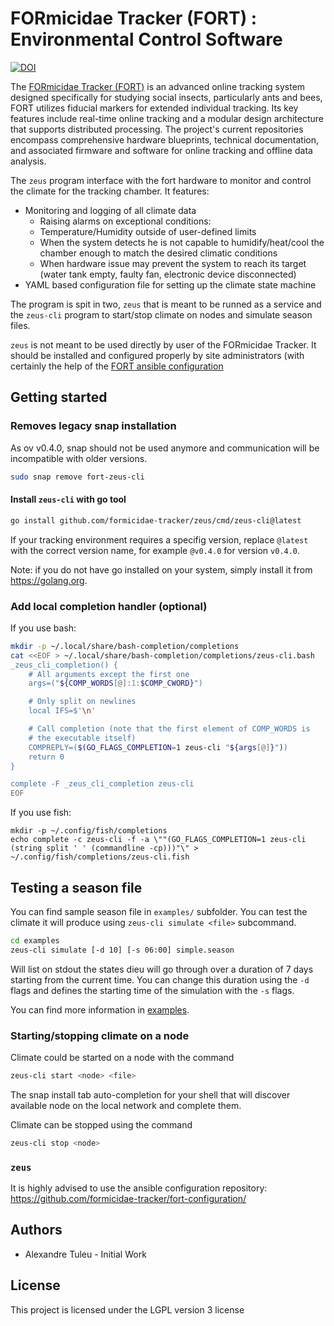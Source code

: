 # FORmicidae Tracker (FORT) : Environmental Control Software
[![DOI](https://zenodo.org/badge/177280543.svg)](https://zenodo.org/doi/10.5281/zenodo.10019136)

The [FORmicidae Tracker (FORT)](https://formicidae-tracker.github.io) is an advanced online tracking system designed specifically for studying social insects, particularly ants and bees, FORT utilizes fiducial markers for extended individual tracking. Its key features include real-time online tracking and a modular design architecture that supports distributed processing. The project's current repositories encompass comprehensive hardware blueprints, technical documentation, and associated firmware and software for online tracking and offline data analysis.

The `zeus` program interface with the fort hardware to monitor and control
the climate for the tracking chamber. It features:

* Monitoring and logging of all climate data
  * Raising alarms on exceptional conditions:
  * Temperature/Humidity outside of user-defined limits
  * When the system detects he is not capable to humidify/heat/cool
    the chamber enough to match the desired climatic conditions
  * When hardware issue may prevent the system to reach its target
    (water tank empty, faulty fan, electronic device disconnected)
* YAML based configuration file for setting up the climate state
  machine


The program is spit in two, `zeus` that is meant to be runned as a
service and the `zeus-cli` program to start/stop climate on nodes and
simulate season files.

`zeus` is not meant to be used directly by user of the FORmicidae
Tracker. It should be installed and configured properly by site
administrators (with certainly the help of the [FORT ansible
configuration](https://github.com/formicidae-tracker/fort-configuration)

## Getting started

### Removes legacy snap installation

As ov v0.4.0, snap should not be used anymore and communication will
be incompatible with older versions.

``` bash
sudo snap remove fort-zeus-cli
```

#### Install `zeus-cli` with go tool

```bash
go install github.com/formicidae-tracker/zeus/cmd/zeus-cli@latest
```

If your tracking environment requires a specifig version, replace
`@latest` with the correct version name, for example `@v0.4.0` for
version `v0.4.0`.

Note: if you do not have go installed on your system, simply install
it from https://golang.org.

### Add local completion handler (optional)

If you use bash:

```bash
mkdir -p ~/.local/share/bash-completion/completions
cat <<EOF > ~/.local/share/bash-completion/completions/zeus-cli.bash
_zeus_cli_completion() {
    # All arguments except the first one
    args=("${COMP_WORDS[@]:1:$COMP_CWORD}")

    # Only split on newlines
    local IFS=$'\n'

    # Call completion (note that the first element of COMP_WORDS is
    # the executable itself)
    COMPREPLY=($(GO_FLAGS_COMPLETION=1 zeus-cli "${args[@]}"))
    return 0
}

complete -F _zeus_cli_completion zeus-cli
EOF
```

If you use fish:

```fish
mkdir -p ~/.config/fish/completions
echo complete -c zeus-cli -f -a \""(GO_FLAGS_COMPLETION=1 zeus-cli (string split ' ' (commandline -cp)))"\" > ~/.config/fish/completions/zeus-cli.fish
```

## Testing a season file

You can find sample season file in `examples/` subfolder. You can test
the climate it will produce using `zeus-cli simulate <file>` subcommand.

``` bash
cd examples
zeus-cli simulate [-d 10] [-s 06:00] simple.season
```

Will list on stdout the states dieu will go through over a duration of
7 days starting from the current time. You can change this duration
using the `-d` flags and defines the starting time of the simulation
with the `-s` flags.


You can find more information in
[examples](/examples/list.md).

### Starting/stopping climate on a node

Climate could be started on a node with the command

``` bash
zeus-cli start <node> <file>
```

The snap install tab auto-completion for your shell that will discover
available node on the local network and complete them.

Climate can be stopped using the command

``` bash
zeus-cli stop <node>
```

### `zeus`

It is highly advised to use the ansible configuration repository:
https://github.com/formicidae-tracker/fort-configuration/


## Authors

  * Alexandre Tuleu - Initial Work

## License

This project is licensed under the LGPL version 3 license
